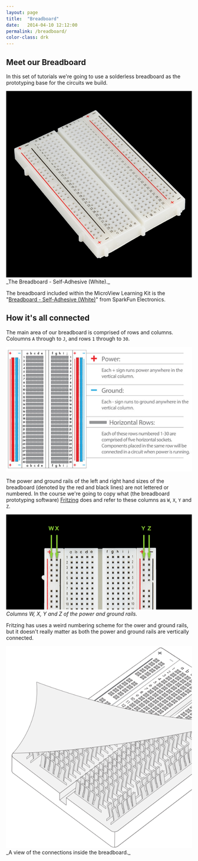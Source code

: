 ```yaml
---
layout: page
title:  "Breadboard"
date:   2014-04-10 12:12:00
permalink: /breadboard/
color-class: drk
---
```


## Meet our Breadboard

In this set of tutorials we're going to use a solderless breadboard as the prototyping base for the circuits we build.

<img src="/assets/breadboard.jpg" />
<br>_The Breadboard - Self-Adhesive (White)._


The breadboard included within the MicroView Learning Kit is the "[Breadboard - Self-Adhesive (White)](https://www.sparkfun.com/products/12002)" from SparkFun Electronics. 

## How it's all connected
The main area of our breadboard is comprised of rows and columns. Coloumns `A` through to `J`, and rows `1` through to `30`. 


<img src="/assets/how_its_all_connected.jpg"  />

The power and ground rails of the left and right hand sizes of the breadboard (denoted by the red and black lines) are not lettered or numbered. In the course we're going to copy what (the breadboard prototyping software) [Fritzing](http://fritzing.org/home/) does and refer to these columns as `W`, `X`, `Y` and `Z`.

<img src="/assets/wxyz.png" /><br>_Columns W, X, Y and Z of the power and ground rails._

Fritzing has uses a weird numbering scheme for the ower and ground rails, but it doesn't really matter as both the power and ground rails are vertically connected.

<img src="/assets/inside_breadboard.png" />
<br>_A view of the connections inside the breadboard._